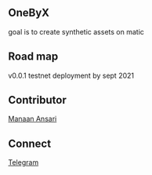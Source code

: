 ## OneByX
goal is to create synthetic assets on matic 

## Road map
v0.0.1 testnet deployment by sept 2021

## Contributor
[Manaan Ansari](https://github.com/ManaanAnsari)

## Connect
[Telegram](https://t.me/onebyx)








